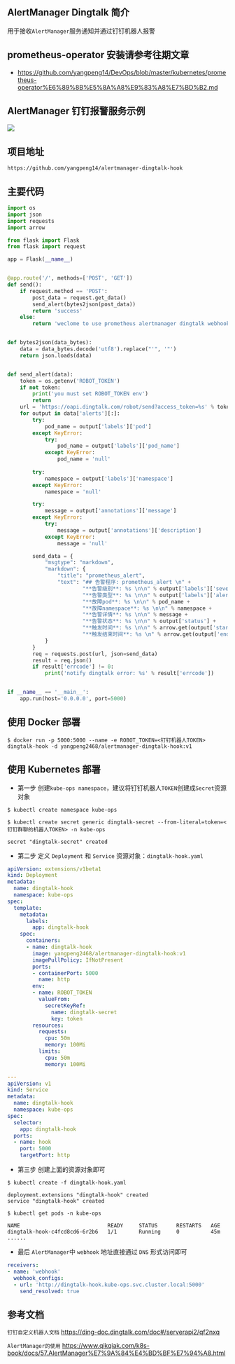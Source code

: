 ## AlertManager Dingtalk 简介
用于接收`AlertManager`服务通知并通过钉钉机器人报警

## prometheus-operator 安装请参考往期文章
- https://github.com/yangpeng14/DevOps/blob/master/kubernetes/prometheus-operator%E6%89%8B%E5%8A%A8%E9%83%A8%E7%BD%B2.md

## AlertManager 钉钉报警服务示例
![](https://www.yp14.cn/img/warn.png)

## 项目地址
`https://github.com/yangpeng14/alertmanager-dingtalk-hook`

## 主要代码
```python
import os
import json
import requests
import arrow

from flask import Flask
from flask import request

app = Flask(__name__)


@app.route('/', methods=['POST', 'GET'])
def send():
    if request.method == 'POST':
        post_data = request.get_data()
        send_alert(bytes2json(post_data))
        return 'success'
    else:
        return 'weclome to use prometheus alertmanager dingtalk webhook server!'


def bytes2json(data_bytes):
    data = data_bytes.decode('utf8').replace("'", '"')
    return json.loads(data)


def send_alert(data):
    token = os.getenv('ROBOT_TOKEN')
    if not token:
        print('you must set ROBOT_TOKEN env')
        return
    url = 'https://oapi.dingtalk.com/robot/send?access_token=%s' % token
    for output in data['alerts'][:]:
        try:
            pod_name = output['labels']['pod']
        except KeyError:
            try:
                pod_name = output['labels']['pod_name']
            except KeyError:
                pod_name = 'null'
                
        try:
            namespace = output['labels']['namespace']
        except KeyError:
            namespace = 'null'

        try:
            message = output['annotations']['message']
        except KeyError:
            try:
                message = output['annotations']['description']
            except KeyError:
                message = 'null'

        send_data = {
            "msgtype": "markdown",
            "markdown": {
                "title": "prometheus_alert",
                "text": "## 告警程序: prometheus_alert \n" +
                        "**告警级别**: %s \n\n" % output['labels']['severity'] +
                        "**告警类型**: %s \n\n" % output['labels']['alertname'] +
                        "**故障pod**: %s \n\n" % pod_name +
                        "**故障namespace**: %s \n\n" % namespace +
                        "**告警详情**: %s \n\n" % message +
                        "**告警状态**: %s \n\n" % output['status'] +
                        "**触发时间**: %s \n\n" % arrow.get(output['startsAt']).to('Asia/Shanghai').format('YYYY-MM-DD HH:mm:ss ZZ') +
                        "**触发结束时间**: %s \n" % arrow.get(output['endsAt']).to('Asia/Shanghai').format('YYYY-MM-DD HH:mm:ss ZZ')
            }
        }
        req = requests.post(url, json=send_data)
        result = req.json()
        if result['errcode'] != 0:
            print('notify dingtalk error: %s' % result['errcode'])


if __name__ == '__main__':
    app.run(host='0.0.0.0', port=5000)
```

## 使用 Docker 部署
```
$ docker run -p 5000:5000 --name -e ROBOT_TOKEN=<钉钉机器人TOKEN> dingtalk-hook -d yangpeng2468/alertmanager-dingtalk-hook:v1
```

## 使用 Kubernetes 部署
- 第一步 创建`kube-ops namespace`，建议将钉钉机器人`TOKEN`创建成`Secret`资源对象
```
$ kubectl create namespace kube-ops

$ kubectl create secret generic dingtalk-secret --from-literal=token=<钉钉群聊的机器人TOKEN> -n kube-ops

secret "dingtalk-secret" created
```

- 第二步 定义 `Deployment` 和 `Service` 资源对象：`dingtalk-hook.yaml`
```yaml
apiVersion: extensions/v1beta1
kind: Deployment
metadata:
  name: dingtalk-hook
  namespace: kube-ops
spec:
  template:
    metadata:
      labels:
        app: dingtalk-hook
    spec:
      containers:
      - name: dingtalk-hook
        image: yangpeng2468/alertmanager-dingtalk-hook:v1
        imagePullPolicy: IfNotPresent
        ports:
        - containerPort: 5000
          name: http
        env:
        - name: ROBOT_TOKEN
          valueFrom:
            secretKeyRef:
              name: dingtalk-secret
              key: token
        resources:
          requests:
            cpu: 50m
            memory: 100Mi
          limits:
            cpu: 50m
            memory: 100Mi

---
apiVersion: v1
kind: Service
metadata:
  name: dingtalk-hook
  namespace: kube-ops
spec:
  selector:
    app: dingtalk-hook
  ports:
  - name: hook
    port: 5000
    targetPort: http
```

- 第三步 创建上面的资源对象即可
```
$ kubectl create -f dingtalk-hook.yaml

deployment.extensions "dingtalk-hook" created
service "dingtalk-hook" created

$ kubectl get pods -n kube-ops

NAME                            READY     STATUS      RESTARTS   AGE
dingtalk-hook-c4fcd8cd6-6r2b6   1/1       Running     0          45m
......
```

- 最后 `AlertManager`中 `webhook` 地址直接通过 `DNS` 形式访问即可
```yaml
receivers:
- name: 'webhook'
  webhook_configs:
  - url: 'http://dingtalk-hook.kube-ops.svc.cluster.local:5000'
    send_resolved: true
```

## 参考文档
`钉钉自定义机器人文档` https://ding-doc.dingtalk.com/doc#/serverapi2/qf2nxq

`AlertManager的使用` https://www.qikqiak.com/k8s-book/docs/57.AlertManager%E7%9A%84%E4%BD%BF%E7%94%A8.html